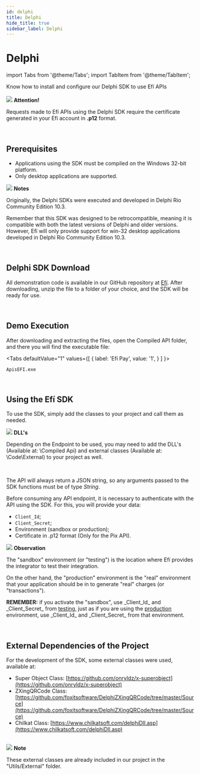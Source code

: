 ```yaml
---
id: delphi
title: Delphi
hide_title: true
sidebar_label: Delphi
---
```

<h1 className="titulo">Delphi</h1>


<div className="conteudo">

import Tabs from '@theme/Tabs';
import TabItem from '@theme/TabItem';


<!-- Embedding React components with MDX -->
<!-- fontWeight: 'bold', -->

<div className="subtitulo">
Know how to install and configure our Delphi SDK to use Efí APIs
</div>

<br/>

<div className="admonition admonition_caution">
<div>
    <img src="/img/exclamation-triangle-orange.svg"/> <b>Attention!</b>
</div>
<p>Requests made to Efí APIs using the Delphi SDK require the certificate generated in your Efí account in <strong>.p12</strong> format.</p>
</div>
<br/>

## Prerequisites

* Applications using the SDK must be compiled on the Windows 32-bit platform.
* Only desktop applications are supported.

<div className="admonition admonition_info">
<div>
<img src="/img/lightbulb-on-blue.svg"/> <b>Notes</b>
</div>
<p>Originally, the Delphi SDKs were executed and developed in Delphi Rio Community Edition 10.3.</p>
<p>Remember that this SDK was designed to be retrocompatible, meaning it is compatible with both the latest versions of Delphi and older versions. However, Efí will only provide support for win-32 desktop applications developed in Delphi Rio Community Edition 10.3.</p>
</div>
<br/>

## Delphi SDK Download

All demonstration code is available in our GitHub repository at <a href="https://github.com/efipay/sdk-delphi-apis-efi" target="_blank">Efí</a>. After downloading, unzip the file to a folder of your choice, and the SDK will be ready for use.

<br/>

## Demo Execution

After downloading and extracting the files, open the Compiled API folder, and there you will find the executable file:

<Tabs
  defaultValue="1"
  values={[
    { label: 'Efí Pay', value: '1', }
  ]
}>

<TabItem value="1">

```
ApisEFI.exe
```

</TabItem>

</Tabs>


<br/>

## Using the Efí SDK

To use the SDK, simply add the classes to your project and call them as needed.

<div className="admonition admonition_info">
<div>
<img src="/img/lightbulb-on-blue.svg"/> <b>DLL's</b>
</div>
<p>Depending on the Endpoint to be used, you may need to add the DLL's (Available at: \Compiled Api) and external classes (Available at: \Code\External) to your project as well.</p>
</div>
<br/>

The API will always return a JSON string, so any arguments passed to the SDK functions must be of type _String_.

Before consuming any API endpoint, it is necessary to authenticate with the API using the SDK. For this, you will provide your data:

- <code>Client_Id</code>;
- <code>Client_Secret</code>;
- Environment (sandbox or production);
- Certificate in .p12 format (Only for the Pix API).

<div className="admonition admonition_info">
  <div>
    <img src="/img/info-circle-blue.svg"/> <b>Observation</b>
  </div>
  <p>The "sandbox" environment (or "testing") is the location where Efí provides the integrator to test their integration.</p>
  <p>On the other hand, the "production" environment is the "real" environment that your application should be in to generate "real" charges (or "transactions").</p>
  <p><b>REMEMBER:</b> if you activate the "sandbox", use _Client_Id_ and _Client_Secret_ from <a href="/img/homologacao.jpg" target="_blank">testing</a>, just as if you are using the <a href="/img/producao.jpg" target="_blank">production</a> environment, use _Client_Id_ and _Client_Secret_ from that environment.</p>
</div>

<br/>


## External Dependencies of the Project

For the development of the SDK, some external classes were used, available at:

- Super Object Class: [https://github.com/onryldz/x-superobject](https://github.com/onryldz/x-superobject)
- ZXingQRCode Class: [https://github.com/foxitsoftware/DelphiZXingQRCode/tree/master/Source](https://github.com/foxitsoftware/DelphiZXingQRCode/tree/master/Source)
- Chilkat Class: [https://www.chilkatsoft.com/delphiDll.asp](https://www.chilkatsoft.com/delphiDll.asp)

<br/>

<div className="admonition admonition_info">
<div>
<img src="/img/info-circle-blue.svg"/> <b>Note</b>
</div>
<p>These external classes are already included in our project in the "Utils/External" folder.</p>
</div>



</div>